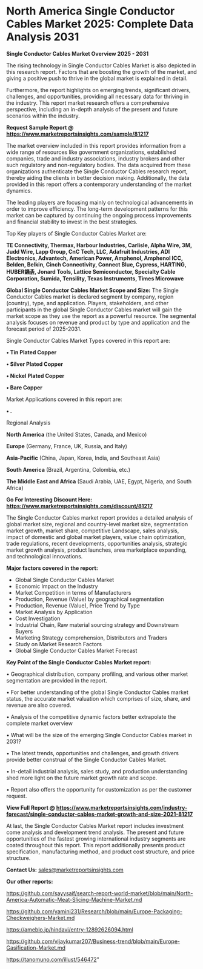 # North America Single Conductor Cables Market 2025: Complete Data Analysis 2031

<Strong> Single Conductor Cables Market Overview 2025 - 2031</strong>

The rising technology in Single Conductor Cables Market is also depicted in this research report. Factors that are boosting the growth of the market, and giving a positive push to thrive in the global market is explained in detail.

Furthermore, the report highlights on emerging trends, significant drivers, challenges, and opportunities, providing all necessary data for thriving in the industry. This report market research offers a comprehensive perspective, including an in-depth analysis of the present and future scenarios within the industry.

<strong>Request Sample Report @ <a href=https://www.marketreportsinsights.com/sample/81217>https://www.marketreportsinsights.com/sample/81217</a></strong>

The market overview included in this report provides information from a wide range of resources like government organizations, established companies, trade and industry associations, industry brokers and other such regulatory and non-regulatory bodies. The data acquired from these organizations authenticate the Single Conductor Cables research report, thereby aiding the clients in better decision making. Additionally, the data provided in this report offers a contemporary understanding of the market dynamics.

The leading players are focusing mainly on technological advancements in order to improve efficiency. The long-term development patterns for this market can be captured by continuing the ongoing process improvements and financial stability to invest in the best strategies.

Top Key players of Single Conductor Cables Market are:

<strong>TE Connectivity, Thermax, Harbour Industries, Carlisle, Alpha Wire, 3M, Judd Wire, Lapp Group, CnC Tech, LLC, Adafruit Industries, ADI Electronics, Advantech, American Power, Amphenol, Amphenol ICC, Belden, Belkin, Cinch Connectivity, Connect Blue, Cypress, HARTING, HUBER䥁촑, Jonard Tools, Lattice Semiconductor, Specialty Cable Corporation, Sumida, Tensility, Texas Instruments, Times Microwave</strong>

<strong><b>Global Single Conductor Cables Market Scope and Size:</b></strong>
The Single Conductor Cables market is declared segment by company, region (country), type, and application. Players, stakeholders, and other participants in the global Single Conductor Cables market will gain the market scope as they use the report as a powerful resource. The segmental analysis focuses on revenue and product by type and application and the forecast period of 2025-2031.

Single Conductor Cables Market Types covered in this report are:

<strong>• Tin Plated Copper

• Silver Plated Copper

• Nickel Plated Copper

• Bare Copper</strong>

Market Applications covered in this report are:

<strong>• .</strong> 

Regional Analysis

<strong>North America</strong> (the United States, Canada, and Mexico)

<strong>Europe</strong> (Germany, France, UK, Russia, and Italy)

<strong>Asia-Pacific</strong> (China, Japan, Korea, India, and Southeast Asia)

<strong>South America</strong> (Brazil, Argentina, Colombia, etc.)

<strong>The Middle East and Africa</strong> (Saudi Arabia, UAE, Egypt, Nigeria, and South Africa)

<strong>Go For Interesting Discount Here: <a href=https://www.marketreportsinsights.com/discount/81217>https://www.marketreportsinsights.com/discount/81217</a></strong>

The Single Conductor Cables market report provides a detailed analysis of global market size, regional and country-level market size, segmentation market growth, market share, competitive Landscape, sales analysis, impact of domestic and global market players, value chain optimization, trade regulations, recent developments, opportunities analysis, strategic market growth analysis, product launches, area marketplace expanding, and technological innovations.

<strong><b>Major factors covered in the report:</b></strong>
<ul>
  <li>Global Single Conductor Cables Market </li>
  <li>Economic Impact on the Industry</li>
  <li>Market Competition in terms of Manufacturers</li>
  <li>Production, Revenue (Value) by geographical segmentation</li>
  <li>Production, Revenue (Value), Price Trend by Type</li>
  <li>Market Analysis by Application</li>
  <li>Cost Investigation</li>
  <li>Industrial Chain, Raw material sourcing strategy and Downstream Buyers</li>
  <li>Marketing Strategy comprehension, Distributors and Traders</li>
  <li>Study on Market Research Factors</li>
  <li>Global Single Conductor Cables Market Forecast</li>
</ul>

<strong><b>Key Point of the Single Conductor Cables Market report:</b></strong>

• Geographical distribution, company profiling, and various other market segmentation are provided in the report.

• For better understanding of the global Single Conductor Cables market status, the accurate market valuation which comprises of size, share, and revenue are also covered.

• Analysis of the competitive dynamic factors better extrapolate the complete market overview

• What will be the size of the emerging Single Conductor Cables market in 2031?

• The latest trends, opportunities and challenges, and growth drivers provide better construal of the Single Conductor Cables Market.

• In-detail industrial analysis, sales study, and production understanding shed more light on the future market growth rate and scope.

• Report also offers the opportunity for customization as per the customer request.

<strong><b>View Full Report @ <a href=https://www.marketreportsinsights.com/industry-forecast/single-conductor-cables-market-growth-and-size-2021-81217>https://www.marketreportsinsights.com/industry-forecast/single-conductor-cables-market-growth-and-size-2021-81217</a></b></strong>


At last, the Single Conductor Cables Market report includes investment come analysis and development trend analysis. The present and future opportunities of the fastest growing international industry segments are coated throughout this report. This report additionally presents product specification, manufacturing method, and product cost structure, and price structure.

<strong>Contact Us:</strong>
sales@marketreportsinsights.com

<strong>Our other reports:</strong>

<a href=https://github.com/sayysaif/search-report-world-market/blob/main/North-America-Automatic-Meat-Slicing-Machine-Market.md>https://github.com/sayysaif/search-report-world-market/blob/main/North-America-Automatic-Meat-Slicing-Machine-Market.md</a>

<a href=https://github.com/yamini231/Research/blob/main/Europe-Packaging-Checkweighers-Market.md>https://github.com/yamini231/Research/blob/main/Europe-Packaging-Checkweighers-Market.md</a>

<a href=https://ameblo.jp/hindavi/entry-12892626094.html>https://ameblo.jp/hindavi/entry-12892626094.html</a>

<a href=https://github.com/vijaykumar207/Business-trend/blob/main/Europe-Gasification-Market.md>https://github.com/vijaykumar207/Business-trend/blob/main/Europe-Gasification-Market.md</a>

<a href=https://tanomuno.com/illust/546472>https://tanomuno.com/illust/546472</a>"

